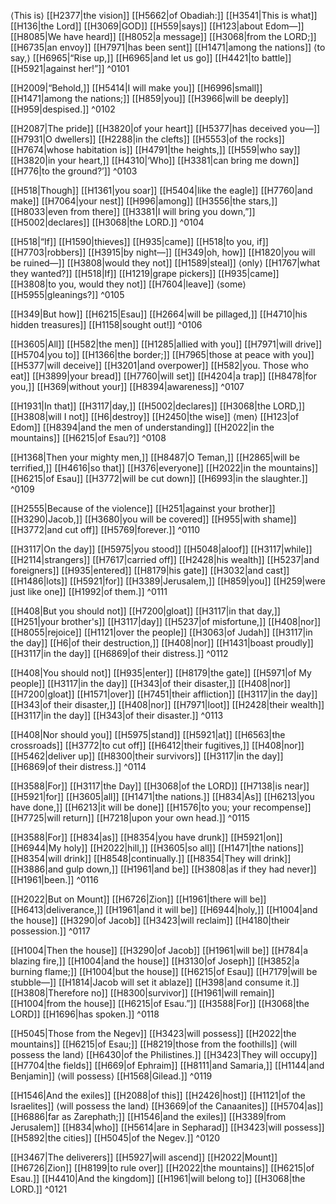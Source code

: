 ⟨This is⟩ [[H2377|the vision]] [[H5662|of Obadiah:]] [[H3541|This is what]] [[H136|the Lord]] [[H3069|GOD]] [[H559|says]] [[H123|about Edom—]] [[H8085|We have heard]] [[H8052|a message]] [[H3068|from the LORD;]] [[H6735|an envoy]] [[H7971|has been sent]] [[H1471|among the nations]] ⟨to say,⟩ [[H6965|“Rise up,]] [[H6965|and let us go]] [[H4421|to battle]] [[H5921|against her!”]] ^0101

[[H2009|“Behold,]] [[H5414|I will make you]] [[H6996|small]] [[H1471|among the nations;]] [[H859|you]] [[H3966|will be deeply]] [[H959|despised.]] ^0102

[[H2087|The pride]] [[H3820|of your heart]] [[H5377|has deceived you—]] [[H7931|O dwellers]] [[H2288|in the clefts]] [[H5553|of the rocks]] [[H7674|whose habitation is]] [[H4791|the heights,]] [[H559|who say]] [[H3820|in your heart,]] [[H4310|‘Who]] [[H3381|can bring me down]] [[H776|to the ground?’]] ^0103

[[H518|Though]] [[H1361|you soar]] [[H5404|like the eagle]] [[H7760|and make]] [[H7064|your nest]] [[H996|among]] [[H3556|the stars,]] [[H8033|even from there]] [[H3381|I will bring you down,”]] [[H5002|declares]] [[H3068|the LORD.]] ^0104

[[H518|“If]] [[H1590|thieves]] [[H935|came]] [[H518|to you,  if]] [[H7703|robbers]] [[H3915|by night—]] [[H349|oh, how]] [[H1820|you will be ruined—]] [[H3808|would they not]] [[H1589|steal]] ⟨only⟩ [[H1767|what they wanted?]] [[H518|If]] [[H1219|grape pickers]] [[H935|came]] [[H3808|to you,  would they not]] [[H7604|leave]] ⟨some⟩ [[H5955|gleanings?]] ^0105

[[H349|But how]] [[H6215|Esau]] [[H2664|will be pillaged,]] [[H4710|his hidden treasures]] [[H1158|sought out!]] ^0106

[[H3605|All]] [[H582|the men]] [[H1285|allied with you]] [[H7971|will drive]] [[H5704|you to]] [[H1366|the border;]] [[H7965|those at peace with you]] [[H5377|will deceive]] [[H3201|and overpower]] [[H582|you.  Those who eat]] [[H3899|your bread]] [[H7760|will set]] [[H4204|a trap]] [[H8478|for you,]] [[H369|without your]] [[H8394|awareness]] ^0107

[[H1931|In that]] [[H3117|day,]] [[H5002|declares]] [[H3068|the LORD,]] [[H3808|will I not]] [[H6|destroy]] [[H2450|the wise]] ⟨men⟩ [[H123|of Edom]] [[H8394|and the men of understanding]] [[H2022|in the mountains]] [[H6215|of Esau?]] ^0108

[[H1368|Then your mighty men,]] [[H8487|O Teman,]] [[H2865|will be terrified,]] [[H4616|so that]] [[H376|everyone]] [[H2022|in the mountains]] [[H6215|of Esau]] [[H3772|will be cut down]] [[H6993|in the slaughter.]] ^0109

[[H2555|Because of the violence]] [[H251|against your brother]] [[H3290|Jacob,]] [[H3680|you will be covered]] [[H955|with shame]] [[H3772|and cut off]] [[H5769|forever.]] ^0110

[[H3117|On the day]] [[H5975|you stood]] [[H5048|aloof]] [[H3117|while]] [[H2114|strangers]] [[H7617|carried off]] [[H2428|his wealth]] [[H5237|and foreigners]] [[H935|entered]] [[H8179|his gate]] [[H3032|and cast]] [[H1486|lots]] [[H5921|for]] [[H3389|Jerusalem,]] [[H859|you]] [[H259|were just like one]] [[H1992|of them.]] ^0111

[[H408|But you should not]] [[H7200|gloat]] [[H3117|in that day,]] [[H251|your brother's]] [[H3117|day]] [[H5237|of misfortune,]] [[H408|nor]] [[H8055|rejoice]] [[H1121|over the people]] [[H3063|of Judah]] [[H3117|in the day]] [[H6|of their destruction,]] [[H408|nor]] [[H1431|boast proudly]] [[H3117|in the day]] [[H6869|of their distress.]] ^0112

[[H408|You should not]] [[H935|enter]] [[H8179|the gate]] [[H5971|of My people]] [[H3117|in the day]] [[H343|of their disaster,]] [[H408|nor]] [[H7200|gloat]] [[H1571|over]] [[H7451|their affliction]] [[H3117|in the day]] [[H343|of their disaster,]] [[H408|nor]] [[H7971|loot]] [[H2428|their wealth]] [[H3117|in the day]] [[H343|of their disaster.]] ^0113

[[H408|Nor should you]] [[H5975|stand]] [[H5921|at]] [[H6563|the crossroads]] [[H3772|to cut off]] [[H6412|their fugitives,]] [[H408|nor]] [[H5462|deliver up]] [[H8300|their survivors]] [[H3117|in the day]] [[H6869|of their distress.]] ^0114

[[H3588|For]] [[H3117|the Day]] [[H3068|of the LORD]] [[H7138|is near]] [[H5921|for]] [[H3605|all]] [[H1471|the nations.]] [[H834|As]] [[H6213|you have done,]] [[H6213|it will be done]] [[H1576|to you;  your recompense]] [[H7725|will return]] [[H7218|upon your own head.]] ^0115

[[H3588|For]] [[H834|as]] [[H8354|you have drunk]] [[H5921|on]] [[H6944|My holy]] [[H2022|hill,]] [[H3605|so all]] [[H1471|the nations]] [[H8354|will drink]] [[H8548|continually.]] [[H8354|They will drink]] [[H3886|and gulp down,]] [[H1961|and be]] [[H3808|as if they had never]] [[H1961|been.]] ^0116

[[H2022|But on Mount]] [[H6726|Zion]] [[H1961|there will be]] [[H6413|deliverance,]] [[H1961|and it will be]] [[H6944|holy,]] [[H1004|and the house]] [[H3290|of Jacob]] [[H3423|will reclaim]] [[H4180|their possession.]] ^0117

[[H1004|Then the house]] [[H3290|of Jacob]] [[H1961|will be]] [[H784|a blazing fire,]] [[H1004|and the house]] [[H3130|of Joseph]] [[H3852|a burning flame;]] [[H1004|but the house]] [[H6215|of Esau]] [[H7179|will be stubble—]] [[H1814|Jacob will set it ablaze]] [[H398|and consume it.]] [[H3808|Therefore no]] [[H8300|survivor]] [[H1961|will remain]] [[H1004|from the house]] [[H6215|of Esau.”]] [[H3588|For]] [[H3068|the LORD]] [[H1696|has spoken.]] ^0118

[[H5045|Those from the Negev]] [[H3423|will possess]] [[H2022|the mountains]] [[H6215|of Esau;]] [[H8219|those from the foothills]] ⟨will possess the land⟩ [[H6430|of the Philistines.]] [[H3423|They will occupy]] [[H7704|the fields]] [[H669|of Ephraim]] [[H8111|and Samaria,]] [[H1144|and Benjamin]] ⟨will possess⟩ [[H1568|Gilead.]] ^0119

[[H1546|And the exiles]] [[H2088|of this]] [[H2426|host]] [[H1121|of the Israelites]] ⟨will possess the land⟩ [[H3669|of the Canaanites]] [[H5704|as]] [[H6886|far as Zarephath;]] [[H1546|and the exiles]] [[H3389|from Jerusalem]] [[H834|who]] [[H5614|are in Sepharad]] [[H3423|will possess]] [[H5892|the cities]] [[H5045|of the Negev.]] ^0120

[[H3467|The deliverers]] [[H5927|will ascend]] [[H2022|Mount]] [[H6726|Zion]] [[H8199|to rule over]] [[H2022|the mountains]] [[H6215|of Esau.]] [[H4410|And the kingdom]] [[H1961|will belong to]] [[H3068|the LORD.]] ^0121